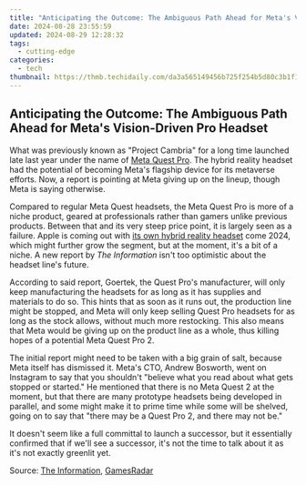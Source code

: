 ```yaml
---
title: "Anticipating the Outcome: The Ambiguous Path Ahead for Meta's Vision-Driven Pro Headset"
date: 2024-08-28 23:55:59
updated: 2024-08-29 12:28:32
tags:
  - cutting-edge
categories:
  - tech
thumbnail: https://thmb.techidaily.com/da3a565149456b725f254b5d80c3b1f1c06d74a5fc993d32dbb395957f6fba49.jpg
---
```


## Anticipating the Outcome: The Ambiguous Path Ahead for Meta's Vision-Driven Pro Headset

What was previously known as "Project Cambria" for a long time launched late last year under the name of [Meta Quest Pro](https://facebook.techidaily.com/the-ultimate-guide-to-facebook-mini-posts-hd-edition/). The hybrid reality headset had the potential of becoming Meta's flagship device for its metaverse efforts. Now, a report is pointing at Meta giving up on the lineup, though Meta is saying otherwise.

 Compared to regular Meta Quest headsets, the Meta Quest Pro is more of a niche product, geared at professionals rather than gamers unlike previous products. Between that and its very steep price point, it is largely seen as a failure. Apple is coming out with [its own hybrid reality headset](https://location-social.techidaily.com/in-2024-how-to-sharefake-location-on-whatsapp-for-apple-iphone-12-mini-drfone-by-drfone-virtual-ios/) come 2024, which might further grow the segment, but at the moment, it's a bit of a niche. A new report by _The Information_ isn't too optimistic about the headset line's future.

 According to said report, Goertek, the Quest Pro's manufacturer, will only keep manufacturing the headsets for as long as it has supplies and materials to do so. This hints that as soon as it runs out, the production line might be stopped, and Meta will only keep selling Quest Pro headsets for as long as the stock allows, without much more restocking. This also means that Meta would be giving up on the product line as a whole, thus killing hopes of a potential Meta Quest Pro 2.

 The initial report might need to be taken with a big grain of salt, because Meta itself has dismissed it. Meta's CTO, Andrew Bosworth, went on Instagram to say that you shouldn't "believe what you read about what gets stopped or started." He mentioned that there is no Meta Quest 2 at the moment, but that there are many prototype headsets being developed in parallel, and some might make it to prime time while some will be shelved, going on to say that "there may be a Quest Pro 2, and there may not be."

 It doesn't seem like a full committal to launch a successor, but it essentially confirmed that if we'll see a successor, it's not the time to talk about it as it's not exactly greenlit yet.

 Source: [The Information](https://www.theinformation.com/articles/meta-scales-back-ambitions-for-ar-glasses), [GamesRadar](https://www.gamesradar.com/meta-quest-pro-hasnt-been-discontinued-despite-reports/)

<ins class="adsbygoogle"
     style="display:block"
     data-ad-format="autorelaxed"
     data-ad-client="ca-pub-7571918770474297"
     data-ad-slot="1223367746"></ins>



<ins class="adsbygoogle"
     style="display:block"
     data-ad-client="ca-pub-7571918770474297"
     data-ad-slot="8358498916"
     data-ad-format="auto"
     data-full-width-responsive="true"></ins>
